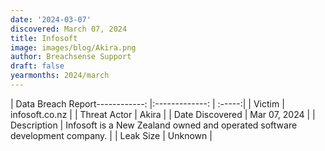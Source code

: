 ```yaml
---
date: '2024-03-07'
discovered: March 07, 2024
title: Infosoft
image: images/blog/Akira.png
author: Breachsense Support
draft: false
yearmonths: 2024/march
---
```


| Data Breach Report------------:     |:-------------:    | :-----:|
| Victim      | infosoft.co.nz      | 
| Threat Actor      | Akira      | 
| Date Discovered      | Mar 07, 2024      | 
| Description      | Infosoft is a New Zealand owned and operated software development company.      | 
| Leak Size      | Unknown      | 

